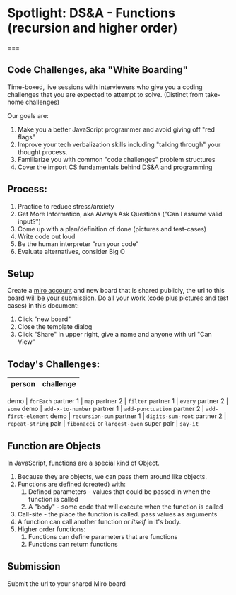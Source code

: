 # Spotlight: DS&A - Functions (recursion and higher order)

===

## Code Challenges, aka "White Boarding"

Time-boxed, live sessions with interviewers who give you a coding challenges that you are expected to attempt to solve. (Distinct from take-home challenges)

Our goals are:

1. Make you a better JavaScript programmer and avoid giving off "red flags"
1. Improve your tech verbalization skills including "talking through" your thought process.
1. Familiarize you with common "code challenges" problem structures
1. Cover the import CS fundamentals behind DS&A and programming

## Process:

1. Practice to reduce stress/anxiety
1. Get More Information, aka Always Ask Questions ("Can I assume valid input?")
1. Come up with a plan/definition of done (pictures and test-cases)
1. Write code out loud
1. Be the human interpreter "run your code"
1. Evaluate alternatives, consider Big O

## Setup

Create a [miro account](https://miro.com/) and new board that is shared publicly, the url to this board will be your submission. Do all your work (code plus pictures and test cases) in this document:
1. Click "new board"
1. Close the template dialog
1. Click "Share" in upper right, give a name and anyone with url "Can View"

## Today's Challenges:

person | challenge
---|---

demo | `forEach`
partner 1 | `map`
partner 2 | `filter`
partner 1 | `every`
partner 2 | `some`
demo | `add-x-to-number`
partner 1 | `add-punctuation`
partner 2 | `add-first-element`
demo | `recursion-sum`
partner 1 | `digits-sum-root`
partner 2 | `repeat-string`
pair | `fibonacci` or `largest-even`
super pair | `say-it`

## Function are Objects

In JavaScript, functions are a special kind of Object.
1. Because they are objects, we can pass them around like objects.
1. Functions are defined (created) with:
    1. Defined parameters - values that could be passed in when the function is called
    1. A "body" - some code that will execute when the function is called
1. Call-site - the place the function is called. pass values as arguments
1. A function can call another function _or itself_ in it's body. 
1. Higher order functions:
    1. Functions can define parameters that are functions
    1. Functions can return functions

## Submission

Submit the url to your shared Miro board